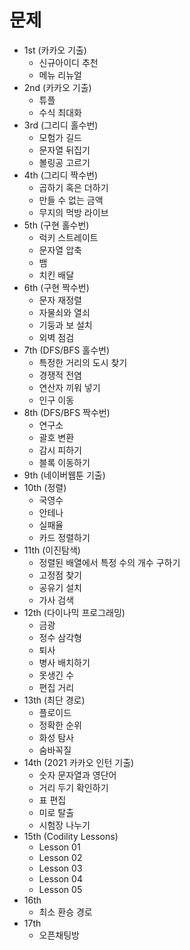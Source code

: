 # 문제

- 1st (카카오 기출)
  + 신규아이디 추천
  + 메뉴 리뉴얼
- 2nd (카카오 기출)
  + 튜플
  + 수식 최대화
- 3rd (그리디 홀수번)
   + 모험가 길드
   + 문자열 뒤집기
   + 볼링공 고르기
- 4th (그리디 짝수번)
   + 곱하기 혹은 더하기
   + 만들 수 없는 금액
   + 무지의 먹방 라이브
- 5th (구현 홀수번)
   + 럭키 스트레이트
   + 문자열 압축
   + 뱀
   + 치킨 배달
- 6th (구현 짝수번)
   + 문자 재정렬
   + 자물쇠와 열쇠
   + 기둥과 보 설치
   + 외벽 점검
- 7th (DFS/BFS 홀수번)
   + 특정한 거리의 도시 찾기
   + 경쟁적 전염
   + 연산자 끼워 넣기
   + 인구 이동
- 8th (DFS/BFS 짝수번)
   + 연구소
   + 괄호 변환
   + 감시 피하기
   + 블록 이동하기
- 9th (네이버웹툰 기출)
- 10th (정렬)
   + 국영수
   + 안테나
   + 실패율
   + 카드 정렬하기
- 11th (이진탐색)
   + 정렬된 배열에서 특정 수의 개수 구하기
   + 고정점 찾기
   + 공유기 설치
   + 가사 검색
- 12th (다이나믹 프로그래밍)
   + 금광
   + 정수 삼각형
   + 퇴사
   + 병사 배치하기
   + 못생긴 수
   + 편집 거리
- 13th (최단 경로)
   + 플로이드
   + 정확한 순위
   + 화성 탐사
   + 숨바꼭질
- 14th (2021 카카오 인턴 기출)
   + 숫자 문자열과 영단어
   + 거리 두기 확인하기
   + 표 편집
   + 미로 탈출
   + 시험장 나누기
- 15th (Codility Lessons)
  + Lesson 01
  + Lesson 02
  + Lesson 03
  + Lesson 04
  + Lesson 05
- 16th
  + 최소 환승 경로
- 17th
  + 오픈채팅방